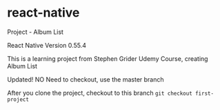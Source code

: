 # react-native
Project - Album List

React Native Version 0.55.4

This is a learning project from Stephen Grider Udemy Course, creating Album List

Updated! NO Need to checkout, use the master branch

After you clone the project, checkout to this branch
`git checkout first-project`

